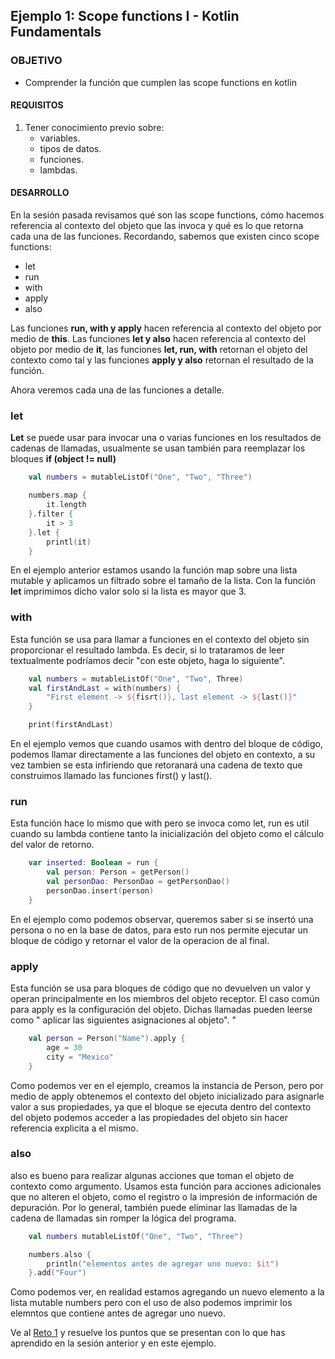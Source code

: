## Ejemplo 1: Scope functions I - Kotlin Fundamentals

### OBJETIVO

- Comprender la función que cumplen las scope functions en kotlin

#### REQUISITOS

1. Tener conocimiento previo sobre:
	- variables.
	- tipos de datos.
	- funciones.
	- lambdas.

#### DESARROLLO

En la sesión pasada revisamos qué son las scope functions, cómo hacemos referencia al contexto del objeto que las invoca y qué es lo que retorna cada una de las funciones. Recordando, sabemos que existen cinco scope functions:

- let
- run 
- with
- apply
- also

Las funciones **run, with y apply** hacen referencia al contexto del objeto por medio de **this**. Las funciones **let y also** hacen referencia al contexto del objeto por medio de **it**, las funciones **let, run, with** retornan el objeto del contexto como tal y las funciones **apply y also** retornan el resultado de la función.

Ahora veremos cada una de las funciones a detalle.

### let

**Let** se puede usar para invocar una o varias funciones en los resultados de cadenas de llamadas, usualmente se usan también para reemplazar los bloques **if (object != null)**

```kotlin
	val numbers = mutableListOf("One", "Two", "Three")

	numbers.map { 
		it.length 
	}.filter { 
		it > 3 
	}.let {
		printl(it) 
	}
```
En el ejemplo anterior estamos usando la función map sobre una lista mutable y aplicamos un filtrado sobre el tamaño de la lista. Con la función **let** imprimimos dicho valor solo si la lista es mayor que 3.

### with

Esta función se usa para llamar a funciones en el contexto del objeto sin proporcionar el resultado lambda. Es decir, si lo trataramos de leer textualmente podríamos decir "con este objeto, haga lo siguiente".

```kotlin
	val numbers = mutableListOf("One", "Two", Three)
	val firstAndLast = with(numbers) {
		"First element -> ${fisrt()}, last element -> ${last()}"
	}

	print(firstAndLast)
```

En el ejemplo vemos que cuando usamos with dentro del bloque de código, podemos llamar directamente a las funciones del objeto en contexto, a su vez tambien se esta infiriendo que retoranará una cadena de texto que construimos llamado las funciones first() y last().

### run

Esta función hace lo mismo que with pero se invoca como let, run es util cuando su lambda contiene tanto la inicialización del objeto como el cálculo del valor de retorno.

```kotlin
	var inserted: Boolean = run {
		val person: Person = getPerson()
    	val personDao: PersonDao = getPersonDao()
    	personDao.insert(person)
	}
```

En el ejemplo como podemos observar, queremos saber si se insertó una persona o no en la base de datos, para esto run nos permite ejecutar un bloque de código y retornar el valor de la operacion de al final.

### apply

Esta función se usa para bloques de código que no devuelven un valor y operan principalmente en los miembros del objeto receptor. El caso común para apply es la configuración del objeto. Dichas llamadas pueden leerse como " aplicar las siguientes asignaciones al objeto". "

```kotlin
	val person = Person("Name").apply {
		age = 30
		city = "Mexico"
	}
```

Como podemos ver en el ejemplo, creamos la instancia de Person, pero por medio de apply obtenemos el contexto del objeto inicializado para asignarle valor a sus propiedades, ya que el bloque se ejecuta dentro del contexto del objeto podemos acceder a las propiedades del objeto sin hacer referencia explicita a el mismo.

### also

also es bueno para realizar algunas acciones que toman el objeto de contexto como argumento. Usamos esta función para acciones adicionales que no alteren el objeto, como el registro o la impresión de información de depuración. Por lo general, también puede eliminar las llamadas de la cadena de llamadas sin romper la lógica del programa.

```kotlin
	val numbers mutableListOf("One", "Two", "Three")

	numbers.also {
		println("elementos antes de agregar uno nuevo: $it")
	}.add("Four")
```

Como podemos ver, en realidad estamos agregando un nuevo elemento a la lista mutable numbers pero con el uso de also podemos imprimir los elemntos que contiene antes de agregar uno nuevo.

Ve al [Reto 1](/../../tree/master/Sesion-06/Reto-01) y resuelve los puntos que se presentan con lo que has aprendido en la sesión anterior y en este ejemplo.
